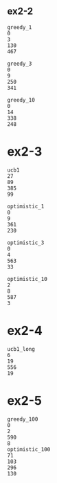 
## ex2-2

```
greedy_1
0
3
130
467

greedy_3
0
9
250
341

greedy_10
0
14
338
248
```

# ex2-3

```
ucb1
27
89
385
99

optimistic_1
0
9
361
230

optimistic_3
0
4
563
33

optimistic_10
2
8
587
3
```

# ex2-4

```
ucb1_long
6
19
556
19
```

# ex2-5

```
greedy_100
0
2
590
8
optimistic_100
71
103
296
130
```
